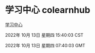 # 学习中心 colearnhub
[学习中心](http://27.19.33.125:56308/colearnhub/)

2022年 10月 13日 星期四 15:40:03 CST

2022年 10月 13日 星期四 07:40:03 GMT
